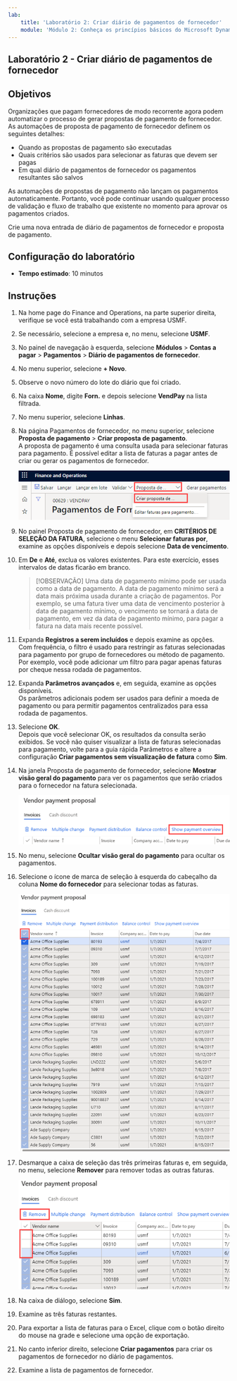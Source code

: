 ```yaml
---
lab:
    title: 'Laboratório 2: Criar diário de pagamentos de fornecedor'
    module: 'Módulo 2: Conheça os princípios básicos do Microsoft Dynamics 365 Finance'
---
```


## Laboratório 2 - Criar diário de pagamentos de fornecedor

## Objetivos

Organizações que pagam fornecedores de modo recorrente agora podem automatizar o processo de gerar propostas de pagamento de fornecedor. As automações de proposta de pagamento de fornecedor definem os seguintes detalhes:

- Quando as propostas de pagamento são executadas
- Quais critérios são usados para selecionar as faturas que devem ser pagas
- Em qual diário de pagamentos de fornecedor os pagamentos resultantes são salvos

As automações de propostas de pagamento não lançam os pagamentos automaticamente. Portanto, você pode continuar usando qualquer processo de validação e fluxo de trabalho que existente no momento para aprovar os pagamentos criados.

Crie uma nova entrada de diário de pagamentos de fornecedor e proposta de pagamento.

## Configuração do laboratório

   - **Tempo estimado**: 10 minutos

## Instruções

1. Na home page do Finance and Operations, na parte superior direita, verifique se você está trabalhando com a empresa USMF.

1. Se necessário, selecione a empresa e, no menu, selecione **USMF**.

1. No painel de navegação à esquerda, selecione **Módulos** > **Contas a pagar** > **Pagamentos** > **Diário de pagamentos de fornecedor**.

1. No menu superior, selecione **+ Novo**.

1. Observe o novo número do lote do diário que foi criado.

1. Na caixa **Nome**, digite **Forn.** e depois selecione **VendPay** na lista filtrada.

1. No menu superior, selecione **Linhas**.

1. Na página Pagamentos de fornecedor, no menu superior, selecione **Proposta de pagamento** > **Criar proposta de pagamento**.  
    A proposta de pagamento é uma consulta usada para selecionar faturas para pagamento. É possível editar a lista de faturas a pagar antes de criar ou gerar os pagamentos de fornecedor.

    ![Imagem mostrando a página Pagamentos de fornecedor com as opções Proposta de pagamento e Criar proposta de pagamento em destaque](./media/lp2-m4-vendor-payment-proposal.png)

1. No painel Proposta de pagamento de fornecedor, em **CRITÉRIOS DE SELEÇÃO DA FATURA**, selecione o menu **Selecionar faturas por**, examine as opções disponíveis e depois selecione **Data de vencimento**.

1. Em **De** e **Até**, exclua os valores existentes. Para este exercício, esses intervalos de datas ficarão em branco.

    >[!OBSERVAÇÃO] Uma data de pagamento mínimo pode ser usada como a data de pagamento. A data de pagamento mínimo será a data mais próxima usada durante a criação de pagamentos. Por exemplo, se uma fatura tiver uma data de vencimento posterior à data de pagamento mínimo, o vencimento se tornará a data de pagamento, em vez da data de pagamento mínimo, para pagar a fatura na data mais recente possível.

1. Expanda **Registros a serem incluídos** e depois examine as opções.  
    Com frequência, o filtro é usado para restringir as faturas selecionadas para pagamento por grupo de fornecedores ou método de pagamento. Por exemplo, você pode adicionar um filtro para pagar apenas faturas por cheque nessa rodada de pagamentos.

1. Expanda **Parâmetros avançados** e, em seguida, examine as opções disponíveis.  
    Os parâmetros adicionais podem ser usados para definir a moeda de pagamento ou para permitir pagamentos centralizados para essa rodada de pagamentos.

1. Selecione **OK**.  
    Depois que você selecionar OK, os resultados da consulta serão exibidos. Se você não quiser visualizar a lista de faturas selecionadas para pagamento, volte para a guia rápida Parâmetros e altere a configuração **Criar pagamentos sem visualização de fatura** como **Sim**.

1. Na janela Proposta de pagamento de fornecedor, selecione **Mostrar visão geral do pagamento** para ver os pagamentos que serão criados para o fornecedor na fatura selecionada.

    ![Imagem exibindo a Proposta de pagamentos de fornecedor com o menu Mostrar visão geral do pagamento em destaque](./media/lp2-m4-vendor-payment-proposal-complete-query.png)

1. No menu, selecione **Ocultar visão geral do pagamento** para ocultar os pagamentos.

1. Selecione o ícone de marca de seleção à esquerda do cabeçalho da coluna **Nome do fornecedor** para selecionar todas as faturas.

    ![Imagem mostrando todas as faturas selecionadas](./media/lp2-m4-vendor-payment-proposal-select-all.png)

1. Desmarque a caixa de seleção das três primeiras faturas e, em seguida, no menu, selecione **Remover** para remover todas as outras faturas.

    ![Captura de tela exibindo a página Proposta de pagamento de fornecedor com os itens selecionados e a opção de menu Remover em destaque](./media/lp2-m4-vendor-payment-proposal-remove-selected-invoices.png)

1. Na caixa de diálogo, selecione **Sim**.

1. Examine as três faturas restantes.

1. Para exportar a lista de faturas para o Excel, clique com o botão direito do mouse na grade e selecione uma opção de exportação.

1. No canto inferior direito, selecione **Criar pagamentos** para criar os pagamentos de fornecedor no diário de pagamentos.

1. Examine a lista de pagamentos de fornecedor.
